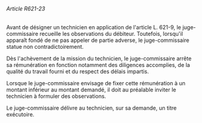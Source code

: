 ###### Article R621-23

Avant de désigner un technicien en application de l'article L. 621-9, le juge-commissaire recueille les observations du débiteur. Toutefois, lorsqu'il apparaît fondé de ne pas appeler de partie adverse, le juge-commissaire statue non contradictoirement.

Dès l'achèvement de la mission du technicien, le juge-commissaire arrête sa rémunération en fonction notamment des diligences accomplies, de la qualité du travail fourni et du respect des délais impartis.

Lorsque le juge-commissaire envisage de fixer cette rémunération à un montant inférieur au montant demandé, il doit au préalable inviter le technicien à formuler des observations.

Le juge-commissaire délivre au technicien, sur sa demande, un titre exécutoire.

